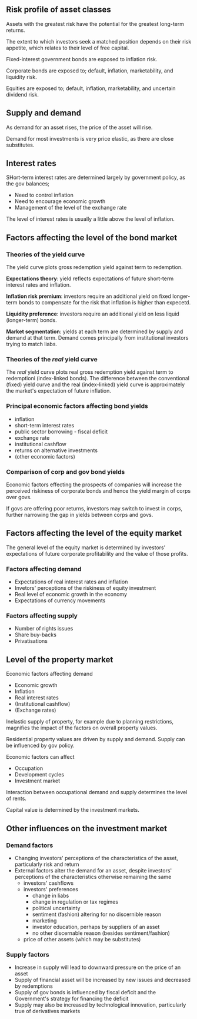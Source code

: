 
## Risk profile of asset classes

Assets with the greatest risk have the potential for the greatest long-term
returns.

The extent to which investors seek a matched position depends on their risk
appetite, which relates to their level of free capital.

Fixed-interest government bonds are exposed to inflation risk.

Corporate bonds are exposed to; default, inflation, marketability, and
liquidity risk.

Equities are exposed to; default, inflation, marketability, and uncertain
dividend risk.

## Supply and demand

As demand for an asset rises, the price of the asset will rise.

Demand for most investments is very price elastic, as there are close
substitutes.

## Interest rates

SHort-term interest rates are determined largely by government policy,
as the gov balances;

- Need to control inflation
- Need to encourage economic growth
- Management of the level of the exchange rate

The level of interest rates is usually a little above the level of inflation.

## Factors affecting the level of the bond market

### Theories of the yield curve

The yield curve plots gross redemption yield against term to redemption.

**Expectations theory**: yield reflects expectations of future short-term
interest rates and inflation.

**Inflation risk premium**: investors require an additional yield on fixed
longer-term bonds to compensate for the risk that inflation is higher than
expecetd.

**Liquidity preference**: investors require an additional yield on less
liquid (longer-term) bonds.

**Market segmentation**: yields at each term are determined by supply and
demand at that term.
Demand comes principally from institutional investors trying to match liabs.

### Theories of the _real_ yield curve

The _real_ yield curve plots real gross redemption yield against term to
redemptioni (index-linked bonds).
The difference between the conventional (fixed) yield curve and the real
(index-linked) yield curve is approximately the market's expectation of future
inflation.

### Principal economic factors affecting bond yields

- inflation
- short-term interest rates
- public sector borrowing - fiscal deficit
- exchange rate
- institutional cashflow
- returns on alternative investments
- (other economic factors)

### Comparison of corp and gov bond yields

Economic factors effecting the prospects of companies will increase the
perceived riskiness of corporate bonds and hence the yield margin of corps
over govs.

If govs are offering poor returns, investors may switch to invest in corps,
further narrowing the gap in yields between corps and govs.

## Factors affecting the level of the equity market

The general level of the equity market is determined by investors'
expectations of future corporate profitability and the value of those
profits.

### Factors affecting demand

- Expectations of real interest rates and inflation
- Invetors' perceptions of the riskiness of equity investment
- Real level of economic growth in the economy
- Expectations of currency movements

### Factors affecting supply

- Number of rights issues
- Share buy-backs
- Privatisations

## Level of the property market

Economic factors affecting demand

- Economic growth
- Inflation
- Real interest rates
- (Institutional cashflow)
- (Exchange rates)

Inelastic supply of property, for example due to planning restrictions,
magnifies the impact of the factors on overall property values.

Residential property values are driven by supply and demand.
Supply can be influenced by gov policy.

Economic factors can affect

- Occupation
- Development cycles
- Investment market

Interaction between occupational demand and supply determines the level
of rents.

Capital value is determined by the investment markets.

## Other influences on the investment market

### Demand factors

- Changing investors' perceptions of the characteristics of the asset, particularly
risk and return
- External factors alter the demand for an asset, despite investors'
perceptions of the characteristics otherwise remaining the same
    - investors' cashflows
    - investors' preferences
        - change in liabs
        - change in regulation or tax regimes
        - political uncertainty
        - sentiment (fashion) altering for no discernible reason
        - marketing
        - investor education, perhaps by suppliers of an asset
        - no other discernable reason (besides sentiment/fashion)
    - price of other assets (which may be substitutes)

### Supply factors

- Increase in supply will lead to downward pressure on the price of an asset
- Supply of financial asset will be increased by new issues and decreased by
redemptions
- Supply of gov bonds is influenced by fiscal deficit and the Government's
strategy for financing the deficit
- Supply may also be increased by technological innovation, particularly
true of derivatives markets
